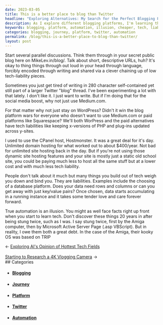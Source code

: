 ```yaml
---
date: 2023-03-05
title: This is a better place to blog than Twitter
headline: "Exploring Alternatives: My Search for the Perfect Blogging Platform"
description: As I explore different blogging platforms, I'm learning that true automation is an illusion. I'm looking for cheaper options with less tech liability, while still remembering the debt I owe computers after being stung twice. Join me on my journey to find the perfect blogging platform.
keywords: blogging, platform, automation, illusion, cheaper, tech, liability, debt, journey, Twitter, Hostmonster, domain, hosting, experimenting, thoughts, options, computers, stung
categories: blogging, journey, platform, twitter, automation
permalink: /blog/this-is-a-better-place-to-blog-than-twitter/
layout: post
---
```



Start several parallel discussions. Think them through in your secret public blog here on MikeLev.in/blog/. Talk about short, descriptive URLs, huh? It's okay to thing things through out loud in your head through language, forcibly encoded through writing and shared via a clever chaining up of low tech-liability pieces.

Sometimes you just get tired of writing in 280 character self-contained yet still part of a larger Twitter "blog" thread. I've been experimenting a lot with that lately. I don't like it. I just want to write. But if I'm doing that for the social media boost, why not just use Medium.com.

For that matter why not just stay on WordPress? Didn't it win the blog platform wars for everyone who doesn't want to use Medium.com or paid platforms like Squarespace? We'll both WorPress and the paid alternatives have tech liabilities like keeping x-versions of PHP and plug-ins updated across y-sites.

I used to use the CPanel host, Hostmonster. It was a great deal for it's day. Unlimited domain hosting for what worked out to about $400/year. Not bad for unlimited site hosting back in the day. But if you're not using those dynamic site hosting features and your site is mostly just a static old school site, you could be paying much less to host all the same stuff but at a lower cost and with much less tech liability.

People don't talk about it much but many things you build out of tech weigh you down and bind you. They are liabilities. Examples include the choosing of a database platform. Does your data need rows and columns or can you get away with just key/value pairs? Once chosen, data starts accumulating in a running instance and it takes some tender love and care forever forward.

True automation is an illusion. You might as well face facts right up front when you start to learn tech. Don't discover these things 20 years in after being stung twice, such as I was. I say stung twice, first by the Amiga computer, then by Microsoft Active Server Page (.asp VBScript). But in reality, I owe them both a great debt. In the case of the Amiga, their kooky OS was based on TRIP


<div class="post-nav"><div class="post-nav-prev"><span class="arrow">&larr;&nbsp;</span><a href="/blog/exploring-ai-s-opinion-of-hottest-tech-fields">Exploring AI's Opinion of Hottest Tech Fields</a></div> &nbsp; <div class="post-nav-next"><a href="/blog/starting-to-research-a-4k-vlogging-camera">Starting to Research a 4K Vlogging Camera</a><span class="arrow">&nbsp;&rarr;</span></div></div>
## Categories

<ul>
<li><h4><a href='/blogging/'>Blogging</a></h4></li>
<li><h4><a href='/journey/'>Journey</a></h4></li>
<li><h4><a href='/platform/'>Platform</a></h4></li>
<li><h4><a href='/twitter/'>Twitter</a></h4></li>
<li><h4><a href='/automation/'>Automation</a></h4></li></ul>